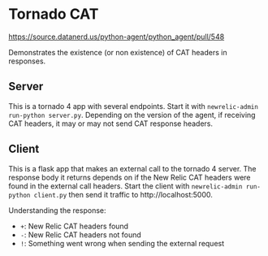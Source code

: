 # Tornado CAT

https://source.datanerd.us/python-agent/python_agent/pull/548

Demonstrates the existence (or non existence) of CAT headers in responses.

## Server

This is a tornado 4 app with several endpoints. Start it with `newrelic-admin
run-python server.py`. Depending on the version of the agent, if receiving CAT
headers, it may or may not send CAT response headers.

## Client

This is a flask app that makes an external call to the tornado 4 server. The
response body it returns depends on if the New Relic CAT headers were found in
the external call headers. Start the client with `newrelic-admin run-python
client.py` then send it traffic to http://localhost:5000.

Understanding the response:

+ `+`: New Relic CAT headers found
+ `-`: New Relic CAT headers not found
+ `!`: Something went wrong when sending the external request
